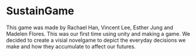 # SustainGame
This game was made by Rachael Han, Vincent Lee, Esther Jung and Madelen Flores. This was our first time using unity and making a game. We decided to create a
visial novelgame to depict the everyday decisions we make and how they accumulate to affect our futures. 
